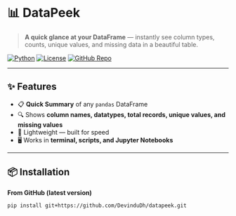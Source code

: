# 📊 DataPeek

> **A quick glance at your DataFrame** — instantly see column types, counts, unique values, and missing data in a beautiful table.

[![Python](https://img.shields.io/badge/Python-3.7%2B-blue)](https://www.python.org/)
[![License](https://img.shields.io/badge/license-MIT-green.svg)](LICENSE)
[![GitHub Repo](https://img.shields.io/badge/GitHub-DevinduDh/datapeek-black?logo=github)](https://github.com/DevinduDh/datapeek)

---

## ✨ Features
- 📋 **Quick Summary** of any `pandas` DataFrame  
- 🔍 Shows **column names, datatypes, total records, unique values, and missing values**  
- 🐼 Lightweight — built for speed  
- 🖥 Works in **terminal, scripts, and Jupyter Notebooks**  

---

## 📦 Installation

**From GitHub (latest version)**
```bash
pip install git+https://github.com/DevinduDh/datapeek.git
